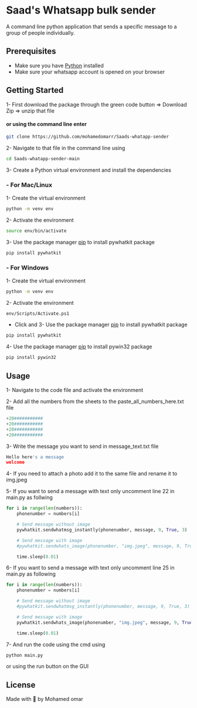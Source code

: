 # Saad's Whatsapp bulk sender
A command line python application that sends a specific message to a group of people individually. 

## Prerequisites

 - Make sure you have [Python](https://www.python.org/downloads/) installed
- Make sure your whatsapp account is opened on your browser

## Getting Started
1- First download the package through the green code button => Download Zip => unzip that file
#### or using the command line enter 
```bash
git clone https://github.com/mohamedomarr/Saads-whatapp-sender
```
2- Navigate to that file in the command line using
```bash
cd Saads-whatapp-sender-main
```
3- Create a Python virtual environment and install the dependencies

### - For Mac/Linux
1- Create the virtual environment
```bash
python -m venv env
```
2- Activate the environment
```bash
source env/bin/activate
```
3- Use the package manager [pip](https://pip.pypa.io/en/stable/) to install pywhatkit package
```bash
pip install pywhatkit
```

### - For Windows
1- Create the virtual environment
```bash
python -m venv env
```
2- Activate the environment
```bash
env/Scripts/Activate.ps1
```
- Click and 
3- Use the package manager [pip](https://pip.pypa.io/en/stable/) to install pywhatkit package
```bash
pip install pywhatkit
```
4- Use the package manager [pip](https://pip.pypa.io/en/stable/) to install pywin32 package
```bash
pip install pywin32
```

## Usage
1- Navigate to the code file and activate the environment

2- Add all the numbers from the sheets to the paste_all_numbers_here.txt file
```python
+20###########
+20###########
+20###########
+20###########
```
3- Write the message you want to send in message_text.txt file
```python
Hello here's a message
welcome
```
4- If you need to attach a photo add it to the same file and rename it to img.jpeg

5- If you want to send a message with text only uncomment line 22 in main.py as follwing
```python
for i in range(len(numbers)):
    phonenumber = numbers[i]

    # Send message without image
    pywhatkit.sendwhatmsg_instantly(phonenumber, message, 9, True, 3)

    # Send message with image
    #pywhatkit.sendwhats_image(phonenumber, "img.jpeg", message, 9, True, 3)

    time.sleep(0.01)
```

6- If you want to send a message with text only uncomment line 25 in main.py as following
```python
for i in range(len(numbers)):
    phonenumber = numbers[i]

    # Send message without image
    #pywhatkit.sendwhatmsg_instantly(phonenumber, message, 9, True, 3)

    # Send message with image
    pywhatkit.sendwhats_image(phonenumber, "img.jpeg", message, 9, True, 3)

    time.sleep(0.01)
```
7- And run the code using the cmd using
```bash
python main.py
```
or using the run button on the GUI

## License
Made with 🖤 by Mohamed omar
